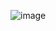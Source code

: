![image](https://github.com/Mustafahosnymohamed/FIH/assets/90388102/8362c375-a877-4556-9c11-821ee444478f)
